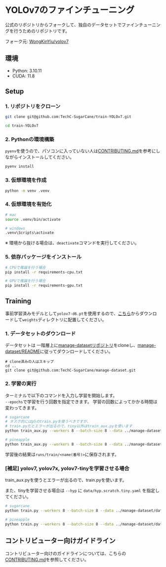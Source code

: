 # YOLOv7のファインチューニング

公式のリポジトリからフォークして、独自のデータセットでファインチューニングを行うためのリポジトリです。

フォーク元: [WongKinYiu/yolov7](https://github.com/WongKinYiu/yolov7)

## 環境

- Python: 3.10.11
- CUDA: 11.8

## Setup

### 1. リポジトリをクローン

```sh
git clone git@github.com:TechC-SugarCane/train-YOLOv7.git

cd train-YOLOv7
```

### 2. Pythonの環境構築

`pyenv`を使うので、パソコンに入っていない人は[CONTRIBUTING.md](https://github.com/TechC-SugarCane/.github/blob/main/CONTRIBUTING.md#pyenv-pyenv-win-%E3%81%AE%E3%82%A4%E3%83%B3%E3%82%B9%E3%83%88%E3%83%BC%E3%83%AB)を参考にしながらインストールしてください。

```bash
pyenv install
```

### 3. 仮想環境を作成

```bash
python -m venv .venv
```

### 4. 仮想環境を有効化

```bash
# mac
source .venv/bin/activate

# windows
.venv\Scripts\activate
```

※ 環境から抜ける場合は、`deactivate`コマンドを実行してください。

### 5. 依存パッケージをインストール

```bash
# CPUで推論を行う場合
pip install -r requirements-cpu.txt

# GPUで推論を行う場合
pip install -r requirements-gpu.txt
```

## Training

事前学習済みモデルとして`yolov7-d6.pt`を使用するので、[こちら](https://github.com/WongKinYiu/yolov7/releases/download/v0.1/yolov7-d6.pt)からダウンロードして`weights`ディレクトリに配置してください。

### 1. データセットのダウンロード

データセットは 一階層上に[manage-datasetリポジトリ](https://github.com/TechC-SugarCane/manage-dataset)をcloneし、[manage-dataset/README](https://github.com/TechC-SugarCane/manage-dataset/blob/main/README.md)に従ってダウンロードしてください。

```shell
# clone済みの人はスキップ
cd ..
git clone git@github.com:TechC-SugarCane/manage-dataset.git
```

### 2. 学習の実行

ターミナルで以下のコマンドを入力し学習を開始します。<br>
`--epochs`で学習を行う回数を指定できます。
学習の回数によってかかる時間は変わってきます。

```sh
# sugarcane
# タスク的にはp5のtrain.pyを使うべきですが、
# train.pyだとエラーが出るので、tiny以外はtrain_aux.pyを使います
python train_aux.py --workers 8 --batch-size 8 --data ../manage-dataset/datasets/sugarcane/data.yaml --cfg cfg/training/yolov7-d6.yaml --weights weights/yolov7-d6.pt --name yolov7-d6-sugarcane --hyp data/hyp.scratch.sugarcane.yaml --epochs 250 --device 0

# pineapple
python train_aux.py --workers 8 --batch-size 8 --data ../manage-dataset/pineapple/data.yaml --cfg cfg/training/yolov7-d6.yaml --weights weights/yolov7-d6.pt --name yolov7-d6-pineapple --hyp data/hyp.scratch.pineapple.yaml --epochs 250 --device 0
```

学習後の結果は`runs/train/<name(番号)>`に保存されます。

### [補足] yolov7, yolov7x, yolov7-tinyを学習させる場合

train_aux.pyを使うとエラーが出るので、train.pyを使います。

また、tinyを学習させる場合は `--hyp` に `data/hyp.scratch.tiny.yaml` を指定してください。

```sh
# sugarcane
python train.py --workers 8 --batch-size 8 --data ../manage-dataset/datasets/sugarcane/data.yaml --cfg cfg/training/yolov7.yaml --weights weights/yolov7.pt --name yolov7-sugarcane --hyp data/hyp.scratch.sugarcane.yaml --epochs 250 --device 0

# pineapple
python train.py --workers 8 --batch-size 8 --data ../manage-dataset/datasets/pineapple/data.yaml --cfg cfg/training/yolov7.yaml --weights weights/yolov7.pt --name yolov7-pineapple --hyp data/hyp.scratch.pineapple.yaml --epochs 250 --device 0
```

## コントリビューター向けガイドライン

コントリビューター向けのガイドラインについては、こちらの[CONTRIBUTING.md](https://github.com/TechC-SugarCane/.github/blob/main/CONTRIBUTING.md)を参照してください。
